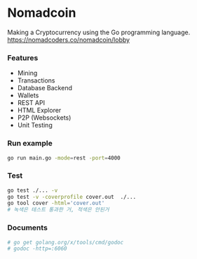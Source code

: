 # Nomadcoin

Making a Cryptocurrency using the Go programming language.  
https://nomadcoders.co/nomadcoin/lobby

### Features

* Mining
* Transactions
* Database Backend
* Wallets
* REST API
* HTML Explorer
* P2P (Websockets)
* Unit Testing

### Run example
```bash
go run main.go -mode=rest -port=4000
```

### Test
```bash
go test ./... -v
go test -v -coverprofile cover.out  ./...
go tool cover -html='cover.out'
# 녹색은 테스트 통과한 거, 적색은 안된거
```

### Documents
```bash
# go get golang.org/x/tools/cmd/godoc
# godoc -http=:6060
```